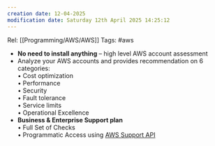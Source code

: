 ```yaml
---
creation date: 12-04-2025
modification date: Saturday 12th April 2025 14:25:12
---
```

Rel: [[Programming/AWS/AWS]]
Tags: #aws

- **No need to install anything** – high level AWS account assessment
- Analyze your AWS accounts and provides recommendation on 6 categories:  
    • Cost optimization  
    • Performance  
    • Security  
    • Fault tolerance  
    • Service limits  
    • Operational Excellence
- **Business & Enterprise Support plan**  
    • Full Set of Checks  
    • Programmatic Access using [AWS Support API](https://aws.amazon.com/premiumsupport/technology/)
